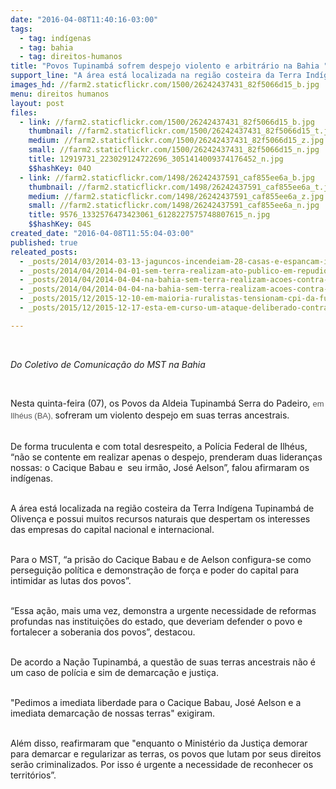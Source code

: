 ```yaml
---
date: "2016-04-08T11:40:16-03:00"
tags:
  - tag: indígenas
  - tag: bahia
  - tag: direitos-humanos
title: "Povos Tupinambá sofrem despejo violento e arbitrário na Bahia "
support_line: "A área está localizada na região costeira da Terra Indígena Tupinambá de Olivença e possui muitos recursos naturais que despertam os interesses das empresas do capital nacional e internacional.\n"
images_hd: //farm2.staticflickr.com/1500/26242437431_82f5066d15_b.jpg
menu: direitos humanos
layout: post
files:
  - link: //farm2.staticflickr.com/1500/26242437431_82f5066d15_b.jpg
    thumbnail: //farm2.staticflickr.com/1500/26242437431_82f5066d15_t.jpg
    medium: //farm2.staticflickr.com/1500/26242437431_82f5066d15_z.jpg
    small: //farm2.staticflickr.com/1500/26242437431_82f5066d15_n.jpg
    title: 12919731_223029124722696_3051414009374176452_n.jpg
    $$hashKey: 04O
  - link: //farm2.staticflickr.com/1498/26242437591_caf855ee6a_b.jpg
    thumbnail: //farm2.staticflickr.com/1498/26242437591_caf855ee6a_t.jpg
    medium: //farm2.staticflickr.com/1498/26242437591_caf855ee6a_z.jpg
    small: //farm2.staticflickr.com/1498/26242437591_caf855ee6a_n.jpg
    title: 9576_1332576473423061_6128227575748807615_n.jpg
    $$hashKey: 04S
created_date: "2016-04-08T11:55:04-03:00"
published: true
releated_posts:
  - _posts/2014/03/2014-03-13-jaguncos-incendeiam-28-casas-e-espancam-indigenas-no-sul-da-bahia.md
  - _posts/2014/04/2014-04-01-sem-terra-realizam-ato-publico-em-repudio-e-memoria-a-fabio-santos-na-ba.md
  - _posts/2014/04/2014-04-04-na-bahia-sem-terra-realizam-acoes-contra-impunidade-no-campo.md
  - _posts/2014/04/2014-04-04-na-bahia-sem-terra-realizam-acoes-contra-impunidade-no-campo.md-e
  - _posts/2015/12/2015-12-10-em-maioria-ruralistas-tensionam-cpi-da-funai.md
  - _posts/2015/12/2015-12-17-esta-em-curso-um-ataque-deliberado-contra-os-povos-indigenas-afirma-secretario-do-cimi.md

---
```

<p>&nbsp;</p>

<p><em>Do&nbsp;Coletivo de Comunica&ccedil;&atilde;o do MST na Bahia</em></p>

<p>&nbsp;</p>

<p>Nesta quinta-feira (07), os Povos da Aldeia Tupinamb&aacute; Serra do Padeiro, <span style="color: rgb(84, 84, 84); font-family: arial, sans-serif; font-size: small; line-height: 18.2px;">em Ilh&eacute;us (BA)</span><wbr style="color: rgb(84, 84, 84); font-family: arial, sans-serif; font-size: small; line-height: 18.2px;" /><span style="color: rgb(84, 84, 84); font-family: arial, sans-serif; font-size: small; line-height: 18.2px;">,&nbsp;</span>sofreram um violento despejo em suas terras ancestrais.</p>

<p><br />
De forma truculenta e com total desrespeito, a Pol&iacute;cia Federal de Ilh&eacute;us, &ldquo;n&atilde;o se contente em realizar apenas o despejo, prenderam duas lideran&ccedil;as nossas: o Cacique Babau e &nbsp;seu irm&atilde;o, Jos&eacute; Aelson&rdquo;, falou afirmaram os ind&iacute;genas.</p>

<p><br />
A &aacute;rea est&aacute; localizada na regi&atilde;o costeira da Terra Ind&iacute;gena Tupinamb&aacute; de Oliven&ccedil;a e possui muitos recursos naturais que despertam os interesses das empresas do capital nacional e internacional.</p>

<p><br />
Para o MST, &ldquo;a pris&atilde;o do Cacique Babau e de Aelson configura-se como persegui&ccedil;&atilde;o pol&iacute;tica e demonstra&ccedil;&atilde;o de for&ccedil;a e poder do capital para intimidar as lutas dos povos&rdquo;.</p>

<p><br />
&ldquo;Essa a&ccedil;&atilde;o, mais uma vez, demonstra a urgente necessidade de reformas profundas nas institui&ccedil;&otilde;es do estado, que deveriam defender o povo e fortalecer a soberania dos povos&rdquo;, destacou.</p>

<p><br />
De acordo a Na&ccedil;&atilde;o Tupinamb&aacute;, a quest&atilde;o de suas terras ancestrais n&atilde;o &eacute; um caso de pol&iacute;cia e sim de demarca&ccedil;&atilde;o e justi&ccedil;a.</p>

<p><br />
&quot;Pedimos a imediata liberdade para o Cacique Babau, Jos&eacute; Aelson e a imediata demarca&ccedil;&atilde;o de nossas terras&quot; exigiram.</p>

<p><br />
Al&eacute;m disso, reafirmaram que &quot;enquanto o Minist&eacute;rio da Justi&ccedil;a demorar para demarcar e regularizar as terras, os povos que lutam por seus direitos ser&atilde;o criminalizados. Por isso &eacute; urgente a necessidade de reconhecer os territ&oacute;rios&rdquo;.</p>
